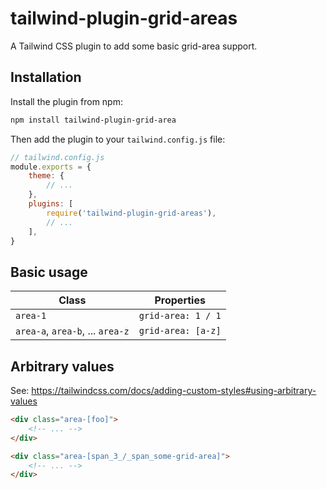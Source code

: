 # tailwind-plugin-grid-areas

A Tailwind CSS plugin to add some basic grid-area support.

## Installation

Install the plugin from npm:

```sh
npm install tailwind-plugin-grid-area
```

Then add the plugin to your `tailwind.config.js` file:

```js
// tailwind.config.js
module.exports = {
    theme: {
        // ...
    },
    plugins: [
        require('tailwind-plugin-grid-areas'),
        // ...
    ],
}
```

## Basic usage

| Class                            | Properties         |
| -------------------------------- | ------------------ |
| `area-1`                         | `grid-area: 1 / 1` |
| `area-a`, `area-b`, ... `area-z` | `grid-area: [a-z]` |

## Arbitrary values

See: https://tailwindcss.com/docs/adding-custom-styles#using-arbitrary-values

```html
<div class="area-[foo]">
    <!-- ... -->
</div>
```

```html
<div class="area-[span_3_/_span_some-grid-area]">
    <!-- ... -->
</div>
```
